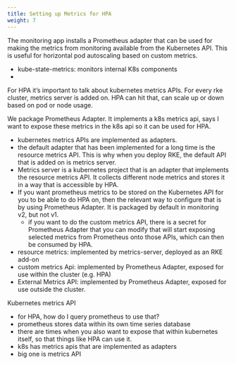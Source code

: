 ```yaml
---
title: Setting up Metrics for HPA
weight: 7
---
```


The monitoring app installs a Prometheus adapter that can be used for making the metrics from monitoring available from the Kubernetes API. This is useful for horizontal pod autoscaling based on custom metrics.


- kube-state-metrics: monitors internal K8s components
- 
For HPA it’s important to talk about kubernetes metrics APIs. For every rke cluster, metrics server is added on. HPA can hit that, can scale up or down based on pod or node usage. 

We package Prometheus Adapter. It implements a k8s metrics api, says I want to expose these metrics in the k8s api so it can be used for HPA.


- kubernetes metrics APIs are implemented as adapters.
- the default adapter that has been implemented for a long time is the resource metrics API. This is why when you deploy RKE, the default API that is added on is metrics server.
- Metrics server is a kubernetes project that is an adapter that implements the resource metrics API. It collects different node metrics and stores it in a way that is accessible by HPA.
- If you want prometheus metrics to be stored on the Kubernetes API for you to be able to do HPA on, then the relevant way to configure that is by using Prometheus Adapter. It is packaged by default in monitoring v2, but not v1.
	- if you want to do the custom metrics API, there is a secret for Prometheus Adapter that you can modify that will start exposing selected metrics from Prometheus onto those APIs, which can then be consumed by HPA.
- resource metrics: implemented by metrics-server, deployed as an RKE add-on
- custom metrics Api: implemented by Prometheus Adapter, exposed for use within the cluster (e.g. HPA)
- External Metrics API: implemented by Prometheus Adapter, exposed for use outside the cluster.


Kubernetes metrics API
- for HPA, how do I query prometheus to use that?
- prometheus stores data within its own time series database
- there are times when you also want to expose that within kubernetes itself, so that things like HPA can use it.
- k8s has metrics apis that are implemented as adapters
- big one is metrics API
